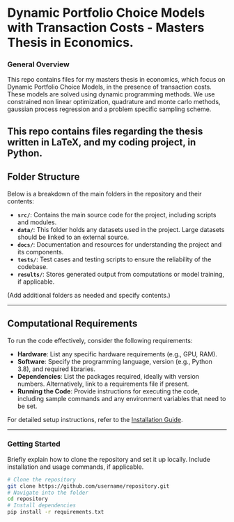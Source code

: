 # Dynamic Portfolio Choice Models with Transaction Costs - Masters Thesis in Economics.

### General Overview
This repo contains files for my masters thesis in economics,
which focus on Dynamic Portfolio Choice Models, in the presence of transaction costs.
These models are solved using dynamic programming methods. We use constrained non linear optimization, quadrature and monte carlo methods, gaussian process regression and a problem specific sampling scheme.

This repo contains files regarding the thesis written in LaTeX, and my coding project, in Python.
---

## Folder Structure

Below is a breakdown of the main folders in the repository and their contents:

- **`src/`**: Contains the main source code for the project, including scripts and modules.
- **`data/`**: This folder holds any datasets used in the project. Large datasets should be linked to an external source.
- **`docs/`**: Documentation and resources for understanding the project and its components.
- **`tests/`**: Test cases and testing scripts to ensure the reliability of the codebase.
- **`results/`**: Stores generated output from computations or model training, if applicable.

(Add additional folders as needed and specify contents.)

---

## Computational Requirements

To run the code effectively, consider the following requirements:

- **Hardware**: List any specific hardware requirements (e.g., GPU, RAM).
- **Software**: Specify the programming language, version (e.g., Python 3.8), and required libraries.
- **Dependencies**: List the packages required, ideally with version numbers. Alternatively, link to a requirements file if present.
- **Running the Code**: Provide instructions for executing the code, including sample commands and any environment variables that need to be set.

For detailed setup instructions, refer to the [Installation Guide](link-to-installation-guide).

---

### Getting Started
Briefly explain how to clone the repository and set it up locally. Include installation and usage commands, if applicable.

```bash
# Clone the repository
git clone https://github.com/username/repository.git
# Navigate into the folder
cd repository
# Install dependencies
pip install -r requirements.txt